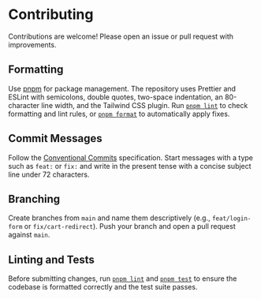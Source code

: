 # Contributing

Contributions are welcome! Please open an issue or pull request with improvements.

## Formatting

Use [pnpm](https://pnpm.io) for package management. The repository uses Prettier and ESLint with semicolons, double quotes, two-space indentation, an 80-character line width, and the Tailwind CSS plugin. Run [`pnpm lint`](../package.json#L24) to check formatting and lint rules, or [`pnpm format`](../package.json#L37) to automatically apply fixes.

## Commit Messages

Follow the [Conventional Commits](https://www.conventionalcommits.org/) specification. Start messages with a type such as `feat:` or `fix:` and write in the present tense with a concise subject line under 72 characters.

## Branching

Create branches from `main` and name them descriptively (e.g., `feat/login-form` or `fix/cart-redirect`). Push your branch and open a pull request against `main`.

## Linting and Tests

Before submitting changes, run [`pnpm lint`](../package.json#L24) and [`pnpm test`](../package.json#L28) to ensure the codebase is formatted correctly and the test suite passes.

